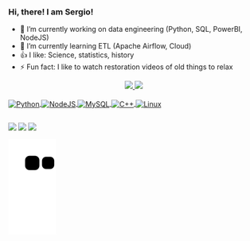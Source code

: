 ### Hi, there! I am Sergio!

- 🔭 I’m currently working on data engineering (Python, SQL, PowerBI, NodeJS)
- 🌱 I’m currently learning ETL (Apache Airflow, Cloud)
- 👍 I like: Science, statistics, history
- ⚡ Fun fact: I like to watch restoration videos of old things to relax

<div align="center">
  <a href="https://github.com/luciosh">
  <img height="180em" src="https://github-readme-stats.vercel.app/api?username=luciosh&show_icons=true&theme=algolia&include_all_commits=true&count_private=true"/>
  <img height="180em" src="https://github-readme-stats.vercel.app/api/top-langs/?username=luciosh&layout=compact&langs_count=7&theme=algolia"/>
</div>

</div>
<div style="display: inline_block"><br>

  <img align="center" alt="Python" src="https://img.shields.io/badge/Python-14354C?style=for-the-badge&logo=python&logoColor=white">
  <img align="center" alt="NodeJS" src="https://img.shields.io/badge/Node.js-43853D?style=for-the-badge&logo=node.js&logoColor=white">
  <img align="center" alt="MySQL" src="https://img.shields.io/badge/MySQL-005C84?style=for-the-badge&logo=mysql&logoColor=white">
  <img align="center" alt="C++" src="https://img.shields.io/badge/C%2B%2B-00599C?style=for-the-badge&logo=c%2B%2B&logoColor=white">
  <img align="center" alt="Linux" src="https://img.shields.io/badge/Linux-FCC624?style=for-the-badge&logo=linux&logoColor=black">
</div>

##

<div> 
  
  <a href="https://instagram.com/lucio.sh" target="_blank"><img src="https://img.shields.io/badge/-Instagram-%23E4405F?style=for-the-badge&logo=instagram&logoColor=white" target="_blank"></a>
  <a href = "mailto:sergiolucio.ns@gmail.com"><img src="https://img.shields.io/badge/-Gmail-%23333?style=for-the-badge&logo=gmail&logoColor=white" target="_blank"></a>
  <a href="https://www.linkedin.com/in/sergiolucion" target="_blank"><img src="https://img.shields.io/badge/-LinkedIn-%230077B5?style=for-the-badge&logo=linkedin&logoColor=white" target="_blank"></a> 
 
  ![Snake animation](https://github.com/luciosh/luciosh/blob/output/github-contribution-grid-snake.svg)
 
</div>
